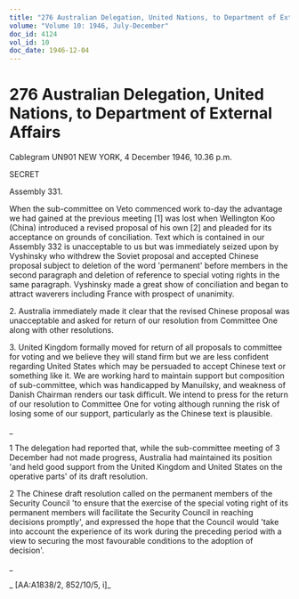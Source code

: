 ```yaml
---
title: "276 Australian Delegation, United Nations, to Department of External Affairs"
volume: "Volume 10: 1946, July-December"
doc_id: 4124
vol_id: 10
doc_date: 1946-12-04
---
```


# 276 Australian Delegation, United Nations, to Department of External Affairs

Cablegram UN901 NEW YORK, 4 December 1946, 10.36 p.m.

SECRET

Assembly 331.

When the sub-committee on Veto commenced work to-day the advantage we had gained at the previous meeting [1] was lost when Wellington Koo (China) introduced a revised proposal of his own [2] and pleaded for its acceptance on grounds of conciliation. Text which is contained in our Assembly 332 is unacceptable to us but was immediately seized upon by Vyshinsky who withdrew the Soviet proposal and accepted Chinese proposal subject to deletion of the word 'permanent' before members in the second paragraph and deletion of reference to special voting rights in the same paragraph. Vyshinsky made a great show of conciliation and began to attract waverers including France with prospect of unanimity.

2\. Australia immediately made it clear that the revised Chinese proposal was unacceptable and asked for return of our resolution from Committee One along with other resolutions.

3\. United Kingdom formally moved for return of all proposals to committee for voting and we believe they will stand firm but we are less confident regarding United States which may be persuaded to accept Chinese text or something like it. We are working hard to maintain support but composition of sub-committee, which was handicapped by Manuilsky, and weakness of Danish Chairman renders our task difficult. We intend to press for the return of our resolution to Committee One for voting although running the risk of losing some of our support, particularly as the Chinese text is plausible.

_

1 The delegation had reported that, while the sub-committee meeting of 3 December had not made progress, Australia had maintained its position 'and held good support from the United Kingdom and United States on the operative parts' of its draft resolution.

2 The Chinese draft resolution called on the permanent members of the Security Council 'to ensure that the exercise of the special voting right of its permanent members will facilitate the Security Council in reaching decisions promptly', and expressed the hope that the Council would 'take into account the experience of its work during the preceding period with a view to securing the most favourable conditions to the adoption of decision'.

_

_ [AA:A1838/2, 852/10/5, i]_
